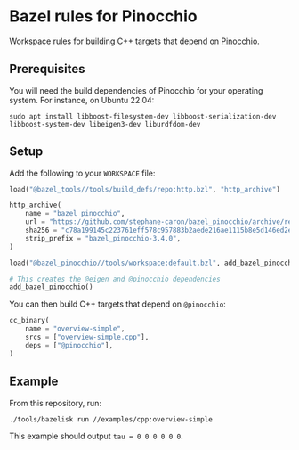 # Bazel rules for Pinocchio

Workspace rules for building C++ targets that depend on [Pinocchio](https://github.com/stack-of-tasks/pinocchio).

## Prerequisites

You will need the build dependencies of Pinocchio for your operating system. For instance, on Ubuntu 22.04:

```console
sudo apt install libboost-filesystem-dev libboost-serialization-dev libboost-system-dev libeigen3-dev liburdfdom-dev
```

## Setup

Add the following to your ``WORKSPACE`` file:

```python
load("@bazel_tools//tools/build_defs/repo:http.bzl", "http_archive")

http_archive(
    name = "bazel_pinocchio",
    url = "https://github.com/stephane-caron/bazel_pinocchio/archive/refs/tags/v3.4.0.tar.gz",
    sha256 = "c78a199145c223761eff578c957883b2aede216ae1115b8e5d146ed2e3de7970",
    strip_prefix = "bazel_pinocchio-3.4.0",
)

load("@bazel_pinocchio//tools/workspace:default.bzl", add_bazel_pinocchio = "add_default_repositories")

# This creates the @eigen and @pinocchio dependencies
add_bazel_pinocchio()
```

You can then build C++ targets that depend on ``@pinocchio``:

```python
cc_binary(
    name = "overview-simple",
    srcs = ["overview-simple.cpp"],
    deps = ["@pinocchio"],
)
```

## Example

From this repository, run:

```console
./tools/bazelisk run //examples/cpp:overview-simple
```

This example should output ``tau = 0 0 0 0 0 0``.
